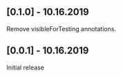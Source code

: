 ## [0.1.0] - 10.16.2019

Remove visibleForTesting annotations.

## [0.0.1] - 10.16.2019

Initial release

